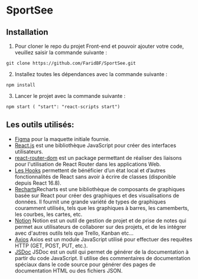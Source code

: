 # SportSee

## Installation

1. Pour cloner le repo du projet Front-end et pouvoir ajouter votre code, veuillez saisir la commande suivante :

```
git clone https://github.com/FaridBF/SportSee.git
```

2. Installez toutes les dépendances avec la commande suivante :

```
npm install
```

3. Lancer le projet avec la commande suivante :

```
npm start ( "start": "react-scripts start")
```

## Les outils utilisés:

- [Figma](https://www.figma.com/file/BMomGVZqLZb811mDMShpLu/UI-design-Sportify-FR?node-id=0%3A1) pour la maquette initiale fournie.
- [React.js](https://fr.reactjs.org/) est une bibliothèque JavaScript pour créer des interfaces utilisateurs.
- [react-router-dom](https://www.npmjs.com/package/react-router-dom) est un package permettant de réaliser des liaisons pour l'utilisation de React Router dans les applications Web.
- [Les Hooks](https://fr.reactjs.org/docs/hooks-state.html) permettent de bénéficier d’un état local et d’autres fonctionnalités de React sans avoir à écrire de classes (disponible depuis React 16.8).
- [Recharts](https://recharts.org/en-US)Recharts est une bibliothèque de composants de graphiques basée sur React pour créer des graphiques et des visualisations de données. Il fournit une grande variété de types de graphiques couramment utilisés, tels que les graphiques à barres, les camemberts, les courbes, les cartes, etc.
- [Notion](https://www.notion.so/Tableau-de-bord-SportSee-6686aa4b5f44417881a4884c9af5669e) Notion est un outil de gestion de projet et de prise de notes qui permet aux utilisateurs de collaborer sur des projets, et de les intégrer avec d'autres outils tels que Trello, Kanban etc...
- [Axios](https://axios-http.com/fr/docs/intro) Axios est un module JavaScript utilisé pour effectuer des requêtes HTTP (GET, POST, PUT, etc.).
- [JSDoc](https://jsdoc.app/) JSDoc est un outil qui permet de générer de la documentation à partir du code JavaScript. Il utilise des commentaires de documentation spéciaux dans le code source pour générer des pages de documentation HTML ou des fichiers JSON.
